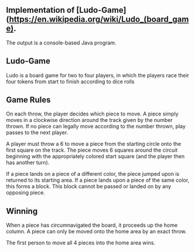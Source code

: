 ## Implementation of [Ludo-Game](https://en.wikipedia.org/wiki/Ludo_(board_game).

The output is a console-based Java program.

## Ludo-Game
Ludo is a board game for two to four players, in which the players race their four tokens from start to finish according to dice rolls

## Game Rules
On each throw, the player decides which piece to move. A piece simply moves in a clockwise direction around the track given by the number thrown. If no piece can legally move according to the number thrown, play passes to the next player.

A player must throw a 6 to move a piece from the starting circle onto the first square on the track. The piece moves 6 squares around the circuit beginning with the appropriately colored start square (and the player then has another turn).

If a piece lands on a piece of a different color, the piece jumped upon is returned to its starting area. If a piece lands upon a piece of the same color, this forms a block. This block cannot be passed or landed on by any opposing piece.

## Winning
When a piece has circumnavigated the board, it proceeds up the home column. A piece can only be moved onto the home area by an exact throw.

The first person to move all 4 pieces into the home area wins.